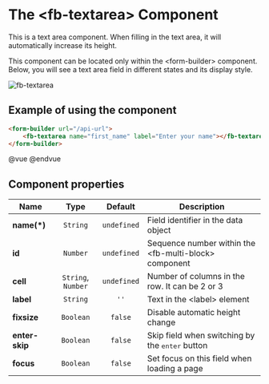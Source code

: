 # The &lt;fb-textarea&gt; Component

This is a text area component. When filling in the text area, it will automatically increase its height.

This component can be located only within the &lt;form-builder&gt; component. Below, you will see a text area field in different states and its display style.

![fb-textarea](https://storage.googleapis.com/static.awes.io/docs/fb-textarea.png)


## Example of using the component

```html
<form-builder url="/api-url">
    <fb-textarea name="first_name" label="Enter your name"></fb-textarea>
</form-builder>
```
@vue
<form-builder url="/api-url">
    <fb-textarea name="first_name" label="Enter your name"></fb-textarea>
</form-builder>
@endvue


## Component properties

| Name                | Type               | Default             | Description                                       |
|---------------------|:------------------:|:-------------------:|---------------------------------------------------|
| **name(*)**         | `String`           | `undefined`         | Field identifier in the data object               |
| **id**              | `Number`           | `undefined`         | Sequence number within the &lt;fb-multi-block&gt; component    |
| **cell**            | `String`, `Number` | `undefined`         | Number of columns in the row. It can be 2 or 3    |
| **label**           | `String`           | `''`                | Text in the &lt;label&gt; element                 |
| **fixsize**         | `Boolean`          | `false`             | Disable automatic height change                   |
| **enter-skip**      | `Boolean`          | `false`             | Skip field when switching by the <kbd>enter</kbd> button |
| **focus**           | `Boolean`          | `false`             | Set focus on this field when loading a page       |
